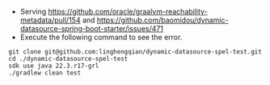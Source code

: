 - Serving https://github.com/oracle/graalvm-reachability-metadata/pull/154
  and https://github.com/baomidou/dynamic-datasource-spring-boot-starter/issues/471
- Execute the following command to see the error.
```shell
git clone git@github.com:linghengqian/dynamic-datasource-spel-test.git
cd ./dynamic-datasource-spel-test
sdk use java 22.3.r17-grl
./gradlew clean test
```